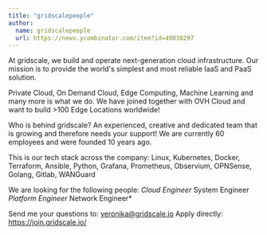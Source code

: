 ```yaml
---
title: "gridscalepeople"
author:
  name: gridscalepeople
  url: https://news.ycombinator.com/item?id=40038297
---
```

At gridscale, we build and operate next-generation cloud infrastructure. Our mission is to provide the world&#x27;s simplest and most reliable IaaS and PaaS solution.

Private Cloud, On Demand Cloud, Edge Computing, Machine Learning and many more is what we do. We have joined together with OVH Cloud and want to build &gt;100 Edge Locations worldwide!

Who is behind gridscale? An experienced, creative and dedicated team that is growing and therefore needs your support! We are currently 60 employees and were founded 10 years ago.

This is our tech stack across the company: 
Linux, Kubernetes, Docker, Terraform, Ansible, Python, Grafana, Prometheus, Observium, OPNSense, Golang, Gitlab, WANGuard

We are looking for the following people: 
<i>Cloud Engineer
</i>System Engineer
<i>Platform Engineer
</i>Network Engineer*

Send me your questions to: veronika@gridscale.io 
Apply directly: <a href="https:&#x2F;&#x2F;join.gridscale.io&#x2F;" rel="nofollow">https:&#x2F;&#x2F;join.gridscale.io&#x2F;</a>
